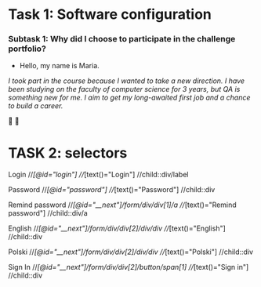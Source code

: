 # Task 1: Software configuration
### Subtask 1: Why did I choose to participate in the challenge portfolio?
 
* Hello, my name is Maria.      

*I took part in the course because I wanted to take a new direction. I have been studying on the faculty of computer science for 3 years, but QA is something new for me. I aim to get my long-awaited first job and a chance to build a career.*

:yellow_heart: :blue_heart:

# TASK 2: selectors
Login
//*[@id="login"]
//*[text()="Login"]
//child::div/label

Password
//*[@id="password"]
//*[text()="Password"]
//child::div

Remind password
//*[@id="__next"]/form/div/div[1]/a
//*[text()="Remind password"]
//child::div/a

English
//*[@id="__next"]/form/div/div[2]/div/div
//*[text()="English"]
//child::div

Polski
//*[@id="__next"]/form/div/div[2]/div/div
//*[text()="Polski"]
//child::div

Sign In
//*[@id="__next"]/form/div/div[2]/button/span[1]
//*[text()="Sign in"]
//child::div
